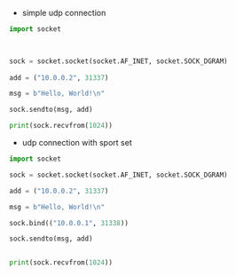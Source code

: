 - simple udp connection

```python
import socket

  

sock = socket.socket(socket.AF_INET, socket.SOCK_DGRAM)
  
add = ("10.0.0.2", 31337)

msg = b"Hello, World!\n"

sock.sendto(msg, add) 

print(sock.recvfrom(1024))
```

- udp connection with sport set 

```python
import socket

sock = socket.socket(socket.AF_INET, socket.SOCK_DGRAM)

add = ("10.0.0.2", 31337)

msg = b"Hello, World!\n"

sock.bind(("10.0.0.1", 31338))

sock.sendto(msg, add)


print(sock.recvfrom(1024))
```